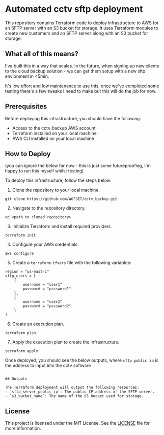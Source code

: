 # Automated cctv sftp deployment

This repository contains Terraform code to deploy infrastructure to AWS for an SFTP server with an S3 bucket for storage. It uses Terraform modules to create new customers and an SFTP server along with an S3 bucket for storage.

## What all of this means?
I've built this in a way that scales. In the future, when signing up new clients to the cloud backup solution - we can get them setup with a new sftp envionment in <5min. 

It's low effort and low maintenance to use this, once we've completed some testing there's a few tweaks I need to make but this will do the job for now.

## Prerequisites

Before deploying this infrastructure, you should have the following:
- Access to the cctv_backup AWS account
- Terraform installed on your local machine
- AWS CLI installed on your local machine

## How to Deploy

(you can ignore the below for now - this is just some futureproofing, I'm happy to run this myself whilst testing)

To deploy this infrastructure, follow the steps below:

1. Clone the repository to your local machine.
``````
git clone https://github.com/WOFSET/cctv_backup.git
``````
2. Navigate to the repository directory.
``````
cd <path to cloned repository>
``````
3. Initialize Terraform and install required providers.
````
terraform init
````
4. Configure your AWS credentials.
````
aws configure
````
5. Create a `terraform.tfvars` file with the following variables:
``````
region = "us-east-1"
sftp_users = [
    {
        username = "user1"
        password = "password1"
    },
    {
        username = "user2"
        password = "password2"
    }
]
``````
6. Create an execution plan.
````
terraform plan
````
7. Apply the execution plan to create the infrastructure.
``````
terraform apply
``````
Once deployed, you should see the below outputs, where `sftp public ip` is the address to input into the cctv software
``````

## Outputs

The Terraform deployment will output the following resources:
- `sftp_server_public_ip`: The public IP address of the SFTP server.
- `s3_bucket_name`: The name of the S3 bucket used for storage.
``````

## License

This project is licensed under the MIT License. See the [LICENSE](LICENSE) file for more information.